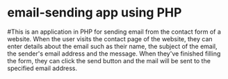 # email-sending app using PHP

#This is an application in PHP for sending email from the contact form of a website. When the user visits the contact page of the website, they can enter details about the email such as their name, the subject of the email, the sender's email address and the message. When they've finished filling the form, they can click the send button and the mail will be sent to the specified email address.